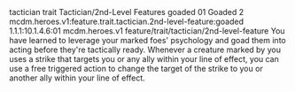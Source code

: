 <ability>
  <metadata>
    <class>tactician</class>
    <feature_type>trait</feature_type>
    <file_dpath>Tactician/2nd-Level Features</file_dpath>
    <item_id>goaded</item_id>
    <item_index>01</item_index>
    <item_name>Goaded</item_name>
    <level>2</level>
    <scc>mcdm.heroes.v1:feature.trait.tactician.2nd-level-feature:goaded</scc>
    <scdc>1.1.1:10.1.4.6:01</scdc>
    <source>mcdm.heroes.v1</source>
    <type>feature/trait/tactician/2nd-level-feature</type>
  </metadata>
  <effects>
    <effect type="mundane">You have learned to leverage your marked foes&apos; psychology and goad them into acting before they&apos;re tactically ready. Whenever a creature marked by you uses a strike that targets you or any ally within your line of effect, you can use a free triggered action to change the target of the strike to you or another ally within your line of effect.</effect>
  </effects>
</ability>

